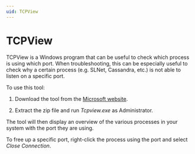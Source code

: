 ```yaml
---
uid: TCPView
---
```


# TCPView

TCPView is a Windows program that can be useful to check which process is using which port. When troubleshooting, this can be especially useful to check why a certain process (e.g. SLNet, Cassandra, etc.) is not able to listen on a specific port.

To use this tool:

1. Download the tool from the [Microsoft website](https://docs.microsoft.com/en-us/sysinternals/downloads/tcpview).

1. Extract the zip file and run *Tcpview.exe* as Administrator.

The tool will then display an overview of the various processes in your system with the port they are using.

To free up a specific port, right-click the process using the port and select *Close Connection*.
